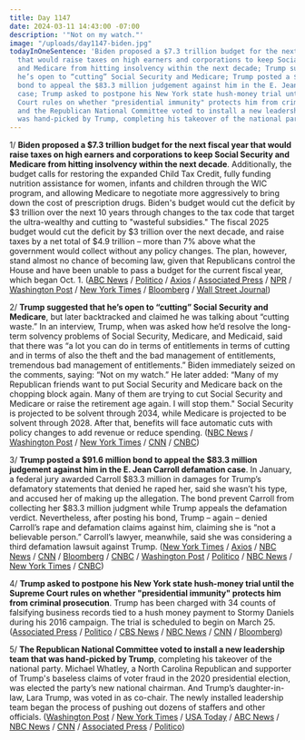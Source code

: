 ```yaml
---
title: Day 1147
date: 2024-03-11 14:43:00 -07:00
description: '"Not on my watch."'
image: "/uploads/day1147-biden.jpg"
todayInOneSentence: 'Biden proposed a $7.3 trillion budget for the next fiscal year
  that would raise taxes on high earners and corporations to keep Social Security
  and Medicare from hitting insolvency within the next decade; Trump suggested that
  he’s open to “cutting” Social Security and Medicare; Trump posted a $91.6 million
  bond to appeal the $83.3 million judgement against him in the E. Jean Carroll defamation
  case; Trump asked to postpone his New York state hush-money trial until the Supreme
  Court rules on whether "presidential immunity" protects him from criminal prosecution;
  and the Republican National Committee voted to install a new leadership team that
  was hand-picked by Trump, completing his takeover of the national party. '
---
```


1/ **Biden proposed a $7.3 trillion budget for the next fiscal year that would raise taxes on high earners and corporations to keep Social Security and Medicare from hitting insolvency within the next decade**. Additionally, the budget calls for restoring the expanded Child Tax Credit, fully funding nutrition assistance for women, infants and children through the WIC program, and allowing Medicare to negotiate more aggressively to bring down the cost of prescription drugs. Biden's budget would cut the deficit by $3 trillion over the next 10 years through changes to the tax code that target the ultra-wealthy and cutting to "wasteful subsidies." The fiscal 2025 budget would cut the deficit by $3 trillion over the next decade, and raise taxes by a net total of $4.9 trillion – more than 7% above what the government would collect without any policy changes. The plan, however, stand almost no chance of becoming law, given that Republicans control the House and have been unable to pass a budget for the current fiscal year, which began Oct. 1. ([ABC News](https://abcnews.go.com/Politics/biden-unveils-2025-budget-proposal-highlighting-election-year/story?id=108010977) / [Politico](https://www.politico.com/live-updates/2024/03/11/congress/bidens-budget-bashes-gop-00146255) / [Axios](https://www.axios.com/2024/03/11/biden-budget-2025-priorities-plans-credits) / [Associated Press](https://apnews.com/article/biden-budget-deficit-9ac66a99e741dab656c15116408060a5) / [NPR](https://www.npr.org/2024/03/10/1237398034/biden-2025-budget-proposal) / [Washington Post](https://www.washingtonpost.com/business/2024/03/11/biden-budget-campaign-taxes/) / [New York Times](https://www.nytimes.com/2024/03/11/us/politics/biden-budget-tax-proposal.html) / [Bloomberg](https://www.bloomberg.com/news/articles/2024-03-11/biden-s-7-3-trillion-budget-sets-spending-tax-fight-with-trump?srnd=homepage-americas&sref=MIBMEEoj) / [Wall Street Journal](https://www.wsj.com/politics/policy/joe-biden-budget-released-fcd2b0d2?mod=hp_lead_pos1))

2/ **Trump suggested that he’s open to “cutting” Social Security and Medicare**, but later backtracked and claimed he was talking about “cutting waste.” In an interview, Trump, when was asked how he’d resolve the long-term solvency problems of Social Security, Medicare, and Medicaid, said that there was “a lot you can do in terms of entitlements in terms of cutting and in terms of also the theft and the bad management of entitlements, tremendous bad management of entitlements.” Biden immediately seized on the comments, saying: “Not on my watch.” He later added: “Many of my Republican friends want to put Social Security and Medicare back on the chopping block again. Many of them are trying to cut Social Security and Medicare or raise the retirement age again. I will stop them." Social Security is projected to be solvent through 2034, while Medicare is projected to be solvent through 2028. After that, benefits will face automatic cuts with policy changes to add revenue or reduce spending. ([NBC News](https://www.nbcnews.com/politics/donald-trump/trump-floats-cutting-retirement-spending-drawing-quick-pushback-biden-rcna142776) / [Washington Post](https://www.washingtonpost.com/politics/2024/03/11/trump-entitlements-biden/) / [New York Times](https://www.nytimes.com/2024/03/11/us/politics/trump-mentions-cutting-entitlements-and-biden-pounces.html) / [CNN](https://www.cnn.com/2024/03/11/politics/biden-health-care-trump-new-hampshire/index.html) / [CNBC](https://www.cnbc.com/2024/03/11/biden-blasts-trump-over-social-security-medicare-cut-ideas.html))

3/ **Trump posted a $91.6 million bond to appeal the $83.3 million judgement against him in the E. Jean Carroll defamation case**. In January, a federal jury awarded Carroll $83.3 million in damages for Trump’s defamatory statements that denied he raped her, said she wasn’t his type, and accused her of making up the allegation. The bond prevent Carroll from collecting her $83.3 million judgment while Trump appeals the defamation verdict. Nevertheless, after posting his bond, Trump – again – denied Carroll’s rape and defamation claims against him, claiming she is “not a believable person.” Carroll’s lawyer, meanwhile, said she was considering a third defamation lawsuit against Trump. ([New York Times](https://www.nytimes.com/2024/03/08/nyregion/trump-carroll-bond-defamation.html) / [Axios](https://www.axios.com/2024/03/08/trump-posts-nearly-92m-bond-to-appeal-e-jean-carroll-defamation-damages) / [NBC News](https://www.nbcnews.com/politics/donald-trump/trump-posts-91-million-bond-appeal-e-jean-carroll-case-rcna142462) / [CNN](https://www.cnn.com/2024/03/08/politics/trump-carroll-83-million-defamation-bond-appeal) / [Bloomberg](https://www.bloomberg.com/news/articles/2024-03-08/trump-seeks-court-approval-of-91-6-million-bond-over-carroll?sref=MIBMEEoj) / [CNBC](https://www.cnbc.com/2024/03/08/trump-posts-91point6-million-bond-appeals-e-jean-carroll-verdict.html) / [Washington Post](https://www.washingtonpost.com/politics/2024/03/08/trump-91-million-e-jean-carroll-defamation-bond/) / [Politico](https://www.politico.com/news/2024/03/08/trump-carroll-verdict-appeal-bond-00146060) / [NBC News](https://www.nbcnews.com/politics/donald-trump/trump-attacks-e-jean-carroll-appeals-rape-defamation-penalties-rcna142778) / [New York Times](https://www.nytimes.com/2024/03/11/nyregion/trump-carroll-bond.html) / [CNBC](https://www.cnbc.com/2024/03/11/trump-again-attacks-e-jean-carroll-as-he-appeals-rape-defamation-penalties.html))

4/ **Trump asked to postpone his New York state hush-money trial until the Supreme Court rules on whether "presidential immunity" protects him from criminal prosecution**. Trump has been charged with 34 counts of falsifying business records tied to a hush money payment to Stormy Daniels during his 2016 campaign. The trial is scheduled to begin on March 25. ([Associated Press](https://apnews.com/article/donald-trump-hush-money-new-york-immunity-supreme-court-7a5030cd4f7b6364cd1a8a599cea025d) / [Politico](https://www.politico.com/news/2024/03/11/trump-immunity-deal-00146319) / [CBS News](https://www.cbsnews.com/news/trump-new-york-trial-delay-presidential-immunity/) / [NBC News](https://www.nbcnews.com/politics/donald-trump/trump-asks-judge-delay-new-york-criminal-trial-supreme-court-rules-pre-rcna142810) / [CNN](https://www.cnn.com/2024/03/11/politics/trump-delay-hush-money-trial-supreme-court/index.html) / [Bloomberg](https://www.bloomberg.com/news/articles/2024-03-11/trump-asks-for-hush-money-trial-delay-pending-immunity-ruling?srnd=homepage-americas&sref=MIBMEEoj))

5/ **The Republican National Committee voted to install a new leadership team that was hand-picked by Trump**, completing his takeover of the national party. Michael Whatley, a North Carolina Republican and supporter of Trump's baseless claims of voter fraud in the 2020 presidential election, was elected the party’s new national chairman. And Trump’s daughter-in-law, Lara Trump, was voted in as co-chair. The newly installed leadership team began the process of pushing out dozens of staffers and other officials. ([Washington Post](https://www.washingtonpost.com/elections/2024/03/08/rnc-vote-lara-trump-whatley/) / [New York Times](https://www.nytimes.com/2024/03/08/us/politics/trump-rnc-lara-michael-whatley.html) / [USA Today](https://www.usatoday.com/story/news/politics/elections/2024/03/08/donald-trump-gop-rnc-lara-trump/72885304007/) / [ABC News](https://abcnews.go.com/Politics/mcdaniel-resigns-rnc-chair-new-trump-approved-leaders/story?id=107931924) / [NBC News](https://www.nbcnews.com/politics/donald-trump/trump-officially-takes-over-republican-national-committee-rcna142362) / [CNN](https://www.cnn.com/2024/03/08/politics/trump-republican-national-committee/) / [Associated Press](https://apnews.com/article/republican-national-committee-trump-whatley-legal-fees-53402f8e8ac845db3cf4ab82c882ea74) / [Politico](https://www.politico.com/news/2024/03/11/bloodbath-at-rnc-trump-team-slashes-staff-at-committee-00146368))